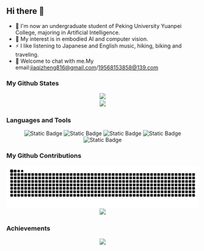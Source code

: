 ## Hi there 👋

- 🔭 I'm now an undergraduate student of Peking University Yuanpei College, majoring in Artificial Intelligence.
- 🌱 My interest is in embodied AI and computer vision.
- ⚡ I like listening to Japanese and English music, hiking, biking and traveling.
- 💬 Welcome to chat with me.My email:jiaqizheng816@gmail.com/19568153858@139.com

### My Github States

<div align="center">
  <img src="https://github-readme-stats.vercel.app/api?username=missswiftie&show_icons=true&theme=cobalt" /> 
</div>

<div align="center">
  <img src="https://github-readme-stats.vercel.app/api/top-langs/?username=missswiftie&layout=compact&langs_count=6&text_color=000&icon_color=fff&theme=graywhite" />
</div>

### Languages and Tools

<div align="center">
  <span> 
    <img alt="Static Badge" src="https://img.shields.io/badge/Visual_Studio_Code-007ACC?style=flat-square&logo=Visual-Studio-Code&logoColor=white"> 
    <img alt="Static Badge" src="https://img.shields.io/badge/Git-F05032?style=flat-square&logo=Git&logoColor=white">
    <img alt="Static Badge" src="https://img.shields.io/badge/python-%26logo%3DGit%26logoColor%3Dwhite">
    <img alt="Static Badge" src="https://img.shields.io/badge/AI-blue">
    <img alt="Static Badge" src="https://img.shields.io/badge/Embodied-AI-purple">
  </span>
</div>

### My Github Contributions

<div align="centre">
  <picture>
    <source media="(prefers-color-scheme: dark)" srcset="https://raw.githubusercontent.com/missswiftie/missswiftie/output/github-contribution-grid-snake-dark.svg">
    <source media="(prefers-color-scheme: light)" srcset="https://raw.githubusercontent.com/missswiftie/missswiftie/output/github-contribution-grid-snake.svg">
    <img alt="github contribution grid snake animation" src="https://raw.githubusercontent.com/missswiftie/missswiftie/output/github-contribution-grid-snake.svg">
  </picture>
</div>

<div align="center">
  <img src="https://github-readme-activity-graph.vercel.app/graph?username=missswiftie" />
</div>

### Achievements

<div align="center">
  <img src="https://github-profile-trophy.vercel.app/?username=missswiftie&theme=onestar" />
</div>
